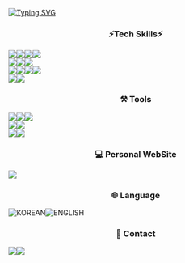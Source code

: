 <a href="https://git.io/typing-svg"><img src="https://readme-typing-svg.demolab.com?font=Honk&size=50&pause=1000&color=F7F400&center=true&vCenter=true&random=false&width=1000&height=200&lines=Front+End+%26+Back+End+Developer;Enjoy+to+learn+new+things" alt="Typing SVG" /></a>

<div align="center">
<h3>⚡Tech Skills⚡</h3>
<div style="display: flex;">
<img src="https://img.shields.io/badge/html5-%23E34F26.svg?style=for-the-badge&logo=html5&logoColor=white" />
<img src="https://img.shields.io/badge/css3-%231572B6.svg?style=for-the-badge&logo=css3&logoColor=white" />
    <img src="https://img.shields.io/badge/SASS-hotpink.svg?style=for-the-badge&logo=SASS&logoColor=white" />
<img src="https://img.shields.io/badge/javascript-%23323330.svg?style=for-the-badge&logo=javascript&logoColor=%23F7DF1E" />
</div>
    
<div style="display:flex;">
  <img src="https://img.shields.io/badge/react-20232a.svg?style=for-the-badge&logo=react&logoColor=61DAFB" />
  <img src="https://img.shields.io/badge/styled--components-DB7093?style=for-the-badge&logo=styled-components&logoColor=white" />
  <img src="https://img.shields.io/badge/chart.js-F5788D.svg?style=for-the-badge&logo=chart.js&logoColor=white" />
</div>
<div style="display:flex;">
 <img src="https://img.shields.io/badge/node.js-6DA55F?style=for-the-badge&logo=node.js&logoColor=white" />
 <img src="https://img.shields.io/badge/express.js-%23404d59.svg?style=for-the-badge&logo=express&logoColor=%2361DAFB" />
 <img src="https://img.shields.io/badge/mysql-4479A1.svg?style=for-the-badge&logo=mysql&logoColor=white" />
  <img src="https://img.shields.io/badge/redux-%23593d88.svg?style=for-the-badge&logo=redux&logoColor=white" /> 
</div>

<div style="display:flex;">
  <img src="https://img.shields.io/badge/TypeScript-007ACC?style=for-the-badge&logo=typescript&logoColor=white" />
  <img src="https://img.shields.io/badge/Next.js-000?logo=nextdotjs&logoColor=fff&style=for-the-badge"/>
</div>

<h3>⚒ Tools</h3>
<div style="display:flex;">
 <img src="https://img.shields.io/badge/Visual%20Studio%20Code-0078d7.svg?style=for-the-badge&logo=visual-studio-code&logoColor=white" />
 <img src="https://img.shields.io/badge/GitHub-100000?style=for-the-badge&logo=github&logoColor=white" />
  <img src="https://img.shields.io/badge/Insomnia-black?style=for-the-badge&logo=insomnia&logoColor=5849BE" />
</div>
<div style="display:flex;">
 <img src="https://img.shields.io/badge/adobe%20illustrator-%23FF9A00.svg?style=for-the-badge&logo=adobe%20illustrator&logoColor=white" />
 <img src="https://img.shields.io/badge/adobe%20photoshop-%2331A8FF.svg?style=for-the-badge&logo=adobe%20photoshop&logoColor=white" />
</div>

<div style="display:flex;">
  <img src="https://img.shields.io/badge/Adobe%20InDesign-49021F?style=for-the-badge&logo=adobeindesign&logoColor=white" />
  <img src="https://img.shields.io/badge/Amazon_AWS-232F3E?style=for-the-badge&logo=amazon-aws&logoColor=white" />
</div>

<h3>💻 Personal WebSite</h3>
<div style="display:flex;">
    <a href="https://junbeomwoo.vercel.app/en" target="_blank">
     <img src="https://img.shields.io/badge/Junbeom-%20232a.svg?style=for-the-badge&logo=vercel&logoColor=white"> 
    </a>
</div>  

<h3>🌐 Language</h3>
<div style="display:flex;">
    <img src="https://raw.githubusercontent.com/pedromxavier/flag-badges/main/badges/KR.svg" alt="KOREAN">
        <img src="https://raw.githubusercontent.com/pedromxavier/flag-badges/main/badges/US.svg" alt="ENGLISH">
</div>  
        
<h3>📝  Contact</h3>
<div style="display:flex;">
 <img src="https://img.shields.io/badge/junbeom2.woo@gmail.com-D14836?style=for-the-badge&logo=gmail&logoColor=white" />
<a href="https://www.linkedin.com/in/woojunbeom/" target="_blank">
 <img src="https://img.shields.io/badge/in/woojunbeom-%230077B5.svg?style=for-the-badge&logo=linkedin&logoColor=white" 
</a>
</div>  
</div> 

<!--
**junbeomwooo/junbeomwooo** is a ✨ _special_ ✨ repository because its `README.md` (this file) appears on your GitHub profile.

 /** 깃허브 stat 표시하기*/
 ![Anurag's GitHub stats](https://github-readme-stats.vercel.app/api?username=junbeomwooo&show_icons=true&theme=radical)

Here are some ideas to get you started:

- 🔭 I’m currently working on ...
- 🌱 I’m currently learning ...
- 👯 I’m looking to collaborate on ...
- 🤔 I’m looking for help with ...
- 💬 Ask me about ...
- 📫 How to reach me: ...
- 😄 Pronouns: ...
- ⚡ Fun fact: ...
-->
